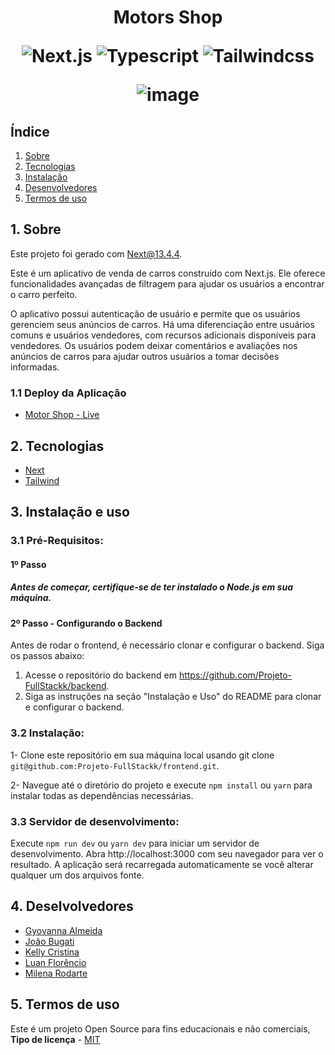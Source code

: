 <h1 align="center"> Motors Shop </>

  ![Next.js](https://img.shields.io/badge/Next-000?style=for-the-badge&logo=next.js&logoColor=) ![Typescript](https://img.shields.io/badge/TypeScript-007ACC?style=for-the-badge&logo=typescript&logoColor=fff) ![Tailwindcss](https://img.shields.io/badge/tailwindcss-023?style=for-the-badge&logo=tailwindcss&logoColor=)
<p align="center">

  ![image](https://github.com/Projeto-FullStackk/frontend/assets/110180304/0928456f-4653-4c1a-b511-d77711cdcfe5)

</p>


<h2>Índice</h2>

1. [ Sobre ](#sobre)
2. [ Tecnologias](#techs)
3. [ Instalação ](#install)
4. [ Desenvolvedores ](#devs)
5. [ Termos de uso ](#termos)

<a name="sobre"></a>

## 1. Sobre
Este projeto foi gerado com Next@13.4.4.

Este é um aplicativo de venda de carros construído com Next.js. Ele oferece funcionalidades avançadas de filtragem para ajudar os usuários a encontrar o carro perfeito. 

O aplicativo possui autenticação de usuário e permite que os usuários gerenciem seus anúncios de carros. Há uma diferenciação entre usuários comuns e usuários vendedores, com recursos adicionais disponíveis para vendedores. Os usuários podem deixar comentários e avaliações nos anúncios de carros para ajudar outros usuários a tomar decisões informadas.

### 1.1 Deploy da Aplicação

- <a name="MotorShop" href="" target="_blank">Motor Shop - Live</a>

<a name="techs"></a>

## 2. Tecnologias

- <a name="next" href="https://nextjs.org/docs" target="_blank">Next</a>
- <a name="tailwind" href="https://tailwindcss.com/docs/installation" target="_blank">Tailwind</a>

<a name="install"></a>
## 3. Instalação e uso

### 3.1 Pré-Requisitos:
  <h4>1º Passo</h4>
  <h5>Antes de começar, certifique-se de ter instalado o Node.js em sua máquina.</h3>

  <h4>2º Passo - Configurando o Backend</h4>
  Antes de rodar o frontend, é necessário clonar e configurar o backend. Siga os passos abaixo:

  1. Acesse o repositório do backend em https://github.com/Projeto-FullStackk/backend.
  2. Siga as instruções na seção "Instalação e Uso" do README para clonar e configurar o backend.
  
  
### 3.2 Instalação:

1- Clone este repositório em sua máquina local usando git clone ``git@github.com:Projeto-FullStackk/frontend.git``.

2- Navegue até o diretório do projeto e execute ``npm install`` ou ``yarn`` para instalar todas as dependências necessárias.

### 3.3 Servidor de desenvolvimento:

Execute ``npm run dev`` ou ``yarn dev`` para iniciar um servidor de desenvolvimento. Abra http://localhost:3000 com seu navegador para ver o resultado. A aplicação será recarregada automaticamente se você alterar qualquer um dos arquivos fonte.

## 4. Deselvolvedores

- <a name="Gyovanna" href="https://github.com/gyo-almeida" target="_blank">Gyovanna Almeida</a>
- <a name="Joao" href="https://github.com/joaobuga35" target="_blank">João Bugati</a>
- <a name="kelly" href="https://github.com/kellygalliani" target="_blank">Kelly Cristina</a>
- <a name="luan" href="https://github.com/LuanFlorencioo" target="_blank">Luan Florêncio</a>
- <a name="milena" href="https://github.com/milenarodarte" target="_blank">Milena Rodarte</a>

<a name="termos"></a>

## 5. Termos de uso

Este é um projeto Open Source para fins educacionais e não comerciais, **Tipo de licença** - <a name="mit" href="https://opensource.org/licenses/MIT" target="_blank">MIT</a>
<a name="devs"></a>
